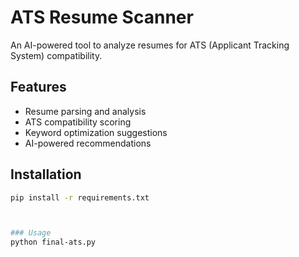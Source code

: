 # ATS Resume Scanner

An AI-powered tool to analyze resumes for ATS (Applicant Tracking System) compatibility.

## Features
- Resume parsing and analysis
- ATS compatibility scoring
- Keyword optimization suggestions
- AI-powered recommendations

## Installation
```bash
pip install -r requirements.txt



### Usage
python final-ats.py
